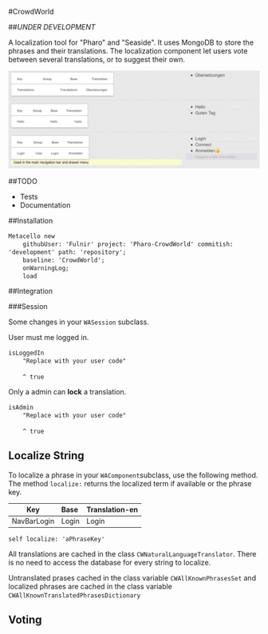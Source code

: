 #CrowdWorld

##*UNDER DEVELOPMENT*


A localization tool for "Pharo" and "Seaside". It uses MongoDB to store the phrases and their translations. The localization component let users vote between several translations, or to suggest their own.
 
![](images/screenshot-1.png)


##TODO
- Tests
- Documentation

##Installation

```
Metacello new
    githubUser: 'Fulnir' project: 'Pharo-CrowdWorld' commitish: 'development' path: 'repository';
    baseline: 'CrowdWorld';
    onWarningLog;
    load
```

##Integration

###Session

Some changes in your `WASession` subclass.

User must me logged in.

```
isLoggedIn
	"Replace with your user code"

	^ true
```


Only a admin can **lock** a translation.


```
isAdmin
	"Replace with your user code"

	^ true
```

## Localize String

To localize a phrase in your `WAComponent`subclass, use the following method. The method `localize:` returns the localized term if available or the phrase key.


| Key         | Base        | Translation-en |
| ----------- | :------- | :------------- |
| NavBarLogin | Login | Login |


```
self localize: 'aPhraseKey'
```

All translations are cached in the class `CWNaturalLanguageTranslator`. There is no need to access the database for every string to localize.

Untranslated prases cached in the class variable `CWAllKnownPhrasesSet` and localized phrases are cached in the class variable `CWAllKnownTranslatedPhrasesDictionary`

## Voting



